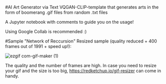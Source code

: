 #AI Art Generator via Text
VQGAN-CLIP-template that generates arts in the form of boomerang .gif files from random .txt files

A Jupyter notebook with comments to guide you on the usage!

Using Google Collab is recommended :)


#Sample
"Network of Reccursion"
Resized sample (quality reduced + 400 frames out of 1991 + speed up!):

![ezgif com-gif-maker (1)](https://user-images.githubusercontent.com/93452403/181096004-33f8ca87-aced-4d4c-8d07-000bc0d34755.gif)


The quality and the number of frames are high. In case you need to resize your gif and the size is too big, https://redketchup.io/gif-resizer can come in handy.
